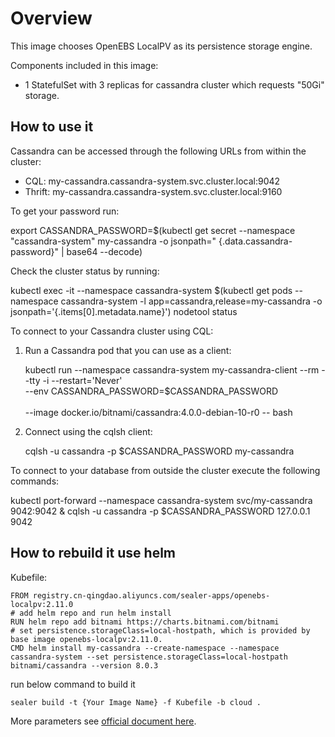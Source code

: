 # Overview

This image chooses OpenEBS LocalPV as its persistence storage engine.

Components included in this image:

* 1 StatefulSet with 3 replicas for cassandra cluster which requests "50Gi" storage.

## How to use it

Cassandra can be accessed through the following URLs from within the cluster:

* CQL: my-cassandra.cassandra-system.svc.cluster.local:9042
* Thrift: my-cassandra.cassandra-system.svc.cluster.local:9160

To get your password run:

export CASSANDRA_PASSWORD=$(kubectl get secret --namespace "cassandra-system" my-cassandra -o jsonpath="
{.data.cassandra-password}" | base64 --decode)

Check the cluster status by running:

kubectl exec -it --namespace cassandra-system $(kubectl get pods --namespace cassandra-system -l
app=cassandra,release=my-cassandra -o jsonpath='{.items[0].metadata.name}') nodetool status

To connect to your Cassandra cluster using CQL:

1. Run a Cassandra pod that you can use as a client:

   kubectl run --namespace cassandra-system my-cassandra-client --rm --tty -i --restart='Never' \
   --env CASSANDRA_PASSWORD=$CASSANDRA_PASSWORD \
   \
   --image docker.io/bitnami/cassandra:4.0.0-debian-10-r0 -- bash

2. Connect using the cqlsh client:

   cqlsh -u cassandra -p $CASSANDRA_PASSWORD my-cassandra

To connect to your database from outside the cluster execute the following commands:

kubectl port-forward --namespace cassandra-system svc/my-cassandra 9042:9042 & cqlsh -u cassandra -p $CASSANDRA_PASSWORD
127.0.0.1 9042

## How to rebuild it use helm

Kubefile:

```shell
FROM registry.cn-qingdao.aliyuncs.com/sealer-apps/openebs-localpv:2.11.0
# add helm repo and run helm install
RUN helm repo add bitnami https://charts.bitnami.com/bitnami
# set persistence.storageClass=local-hostpath, which is provided by base image openebs-localpv:2.11.0.
CMD helm install my-cassandra --create-namespace --namespace cassandra-system --set persistence.storageClass=local-hostpath bitnami/cassandra --version 8.0.3
```

run below command to build it

```shell
sealer build -t {Your Image Name} -f Kubefile -b cloud .
```

More parameters see [official document here](https://artifacthub.io/packages/helm/bitnami/cassandra).

